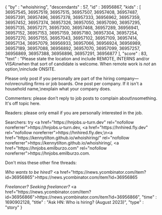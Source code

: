 {
  "by" : "whoishiring",
  "descendants" : 57,
  "id" : 36956867,
  "kids" : [ 36957545, 36957519, 36957515, 36957507, 36957408, 36957487, 36957391, 36957496, 36957378, 36957333, 36956962, 36957359, 36957452, 36957374, 36957326, 36957050, 36957090, 36957295, 36957135, 36957271, 36957300, 36957468, 36957289, 36956941, 36957152, 36957153, 36957159, 36957180, 36957304, 36957254, 36957270, 36957155, 36957043, 36957102, 36957109, 36957414, 36957134, 36957079, 36956933, 36957066, 36956924, 36956989, 36957189, 36957088, 36956892, 36957070, 36957099, 36957257, 36956869, 36957388, 36956896, 36957291, 36956877 ],
  "score" : 83,
  "text" : "Please state the location and include REMOTE, INTERNS and&#x2F;or VISA\nwhen that sort of candidate is welcome. When remote work is <i>not</i> an option,\ninclude ONSITE.<p>Please only post if you personally are part of the hiring company—no\nrecruiting firms or job boards. One post per company. If it isn&#x27;t a household name,\nexplain what your company does.<p>Commenters: please don&#x27;t reply to job posts to complain about\nsomething. It&#x27;s off topic here.<p>Readers: please only email if you are personally interested in the job.<p>Searchers: try <a href=\"https:&#x2F;&#x2F;hnjobs.u-turn.dev\" rel=\"nofollow noreferrer\">https:&#x2F;&#x2F;hnjobs.u-turn.dev</a>, <a href=\"https:&#x2F;&#x2F;hnhired.fly.dev\" rel=\"nofollow noreferrer\">https:&#x2F;&#x2F;hnhired.fly.dev</a>,\n<a href=\"https:&#x2F;&#x2F;kennytilton.github.io&#x2F;whoishiring&#x2F;\" rel=\"nofollow noreferrer\">https:&#x2F;&#x2F;kennytilton.github.io&#x2F;whoishiring&#x2F;</a>, <a href=\"https:&#x2F;&#x2F;hnjobs.emilburzo.com\" rel=\"nofollow noreferrer\">https:&#x2F;&#x2F;hnjobs.emilburzo.com</a>.<p>Don&#x27;t miss these other fine threads:<p><i>Who wants to be hired?</i> <a href=\"https:&#x2F;&#x2F;news.ycombinator.com&#x2F;item?id=36956865\">https:&#x2F;&#x2F;news.ycombinator.com&#x2F;item?id=36956865</a><p><i>Freelancer? Seeking freelancer?</i> <a href=\"https:&#x2F;&#x2F;news.ycombinator.com&#x2F;item?id=36956866\">https:&#x2F;&#x2F;news.ycombinator.com&#x2F;item?id=36956866</a>",
  "time" : 1690902128,
  "title" : "Ask HN: Who is hiring? (August 2023)",
  "type" : "story"
}
